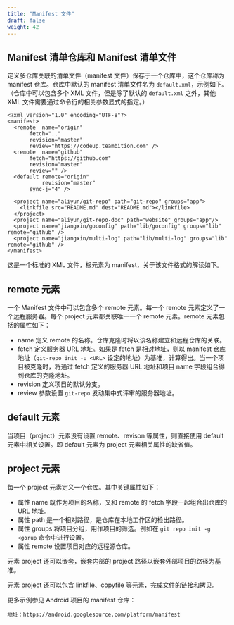 ```yaml
---
title: "Manifest 文件"
draft: false
weight: 42
---
```


## Manifest 清单仓库和 Manifest 清单文件

定义多仓库关联的清单文件（manifest 文件）保存于一个仓库中，这个仓库称为 manifest 仓库。仓库中默认的 manifest 清单文件名为 `default.xml`，示例如下。（仓库中可以包含多个 XML 文件，但是除了默认的 `default.xml` 之外，其他 XML 文件需要通过命令行的相关参数显式的指定。）

    <?xml version="1.0" encoding="UTF-8"?>
    <manifest>
      <remote  name="origin"
    	   fetch=".."
    	   revision="master"
    	   review="https://codeup.teambition.com" />
      <remote  name="github"
    	   fetch="https://github.com"
    	   revision="master"
    	   review="" />
      <default remote="origin"
               revision="master"
    	   sync-j="4" />
    
      <project name="aliyun/git-repo" path="git-repo" groups="app">
        <linkfile src="README.md" dest="README.md"></linkfile>
      </project>
      <project name="aliyun/git-repo-doc" path="website" groups="app"/>
      <project name="jiangxin/goconfig" path="lib/goconfig" groups="lib" remote="github" />
      <project name="jiangxin/multi-log" path="lib/multi-log" groups="lib" remote="github" />
    </manifest>

这是一个标准的 XML 文件，根元素为 manifest，关于该文件格式的解读如下。

## remote 元素

一个 Manifest 文件中可以包含多个 remote 元素。每一个 remote 元素定义了一个远程服务器。每个 project 元素都关联唯一一个 remote 元素。remote 元素包括的属性如下：

+ name 定义 remote 的名称。仓库克隆时将以该名称建立和远程仓库的关联。
+ fetch 定义服务器 URL 地址。如果是 fetch 是相对地址，则以 manifest 仓库地址（`git-repo init -u <URL>` 设定的地址）为基准，计算得出。当一个项目被克隆时，将通过 fetch 定义的服务器 URL 地址和项目 name 字段组合得到仓库的克隆地址。
+ revision 定义项目的默认分支。
+ review 参数设置 `git-repo` 发动集中式评审的服务器地址。

## default 元素

当项目（project）元素没有设置 remote、revison 等属性，则直接使用 default 元素中相关设置。即 default 元素为 project 元素相关属性的缺省值。

## project 元素

每一个 project 元素定义一个仓库。其中关键属性如下：

+ 属性 name 既作为项目的名称，又和 remote 的 fetch 字段一起组合出仓库的 URL 地址。
+ 属性 path 是一个相对路径，是仓库在本地工作区的检出路径。
+ 属性 groups 将项目分组，用作项目的筛选。例如在 `git repo init -g <gorup` 命令中进行设置。
+ 属性 remote 设置项目对应的远程源仓库。

元素 project 还可以嵌套，嵌套内部的 project 路径以嵌套外部项目的路径为基准。

元素 project 还可以包含 linkfile、copyfile 等元素，完成文件的链接和拷贝。

更多示例参见 Android 项目的 manifest 仓库：

    地址：https://android.googlesource.com/platform/manifest
